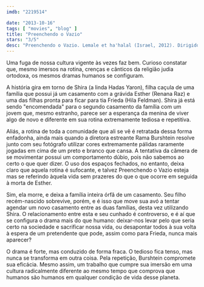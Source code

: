 ```yaml
---
imdb: "2219514"

date: "2013-10-16"
tags: [ "movies", "blog" ]
title: "Preenchendo o Vazio"
stars: "3/5"
desc: "Preenchendo o Vazio. Lemale et ha'halal (Israel, 2012). Dirigido por Rama Burshtein. Escrito por Rama Burshtein. Com Hadas Yaron, Yiftach Klein, Irit Sheleg, Chayim Sharir, Razia Israeli, Hila Feldman, Renana Raz, Yael Tal, Michael David Weigl."
---
```

Uma fuga de nossa cultura vigente às vezes faz bem. Curioso constatar que, mesmo imersos na rotina, crenças e cânticos da religião judia ortodoxa, os mesmos dramas humanos se configuram.

A história gira em torno de Shira (a linda Hadas Yaron), filha caçula de uma família que possui já um casamento com a grávida Esther (Renana Raz) e uma das filhas pronta para ficar para tia Frieda (Hila Feldman). Shira já está sendo "encomendada" para o segundo casamento da família com um jovem que, mesmo estranho, parece ser a esperança da menina de viver algo de novo e diferente em sua rotina extremamente tediosa e repetitiva.

Aliás, a rotina de toda a comunidade que ali se vê é retratada dessa forma enfadonha, ainda mais quando a diretora estreante Rama Burshtein resolve junto com seu fotógrafo utilizar cores extremamente pálidas raramente jogadas em cima de um preto e branco que cansa. A tentativa da câmera de se movimentar possui um comportamento dúbio, pois não sabemos ao certo o que quer dizer. O uso dos espaços fechados, no entanto, deixa claro que aquela rotina é sufocante, e talvez Preenchendo o Vazio esteja mas se referindo àquela vida sem prazeres do que o que ocorre em seguida à morta de Esther.

Sim, ela morre, e deixa a família inteira órfã de um casamento. Seu filho recém-nascido sobrevive, porém, e é isso que move sua avó a tentar agendar um novo casamento entre as duas famílias, desta vez utilizando Shira. O relacionamento entre esta e seu cunhado é controverso, e é aí que se configura o drama mais do que humano: deixar-nos levar pelo que seria certo na sociedade e sacrificar nossa vida, ou desapontar todos à sua volta à espera de um pretendente que pode, assim como para Frieda, nunca mais aparecer?

O drama é forte, mas conduzido de forma fraca. O tedioso fica tenso, mas nunca se transforma em outra coisa. Pela repetição, Burshtein compromete sua eficácia. Mesmo assim, um trabalho que cumpre sua imersão em uma cultura radicalmente diferente ao mesmo tempo que comprova que humanos são humanos em qualquer condição de vida desse planeta.


